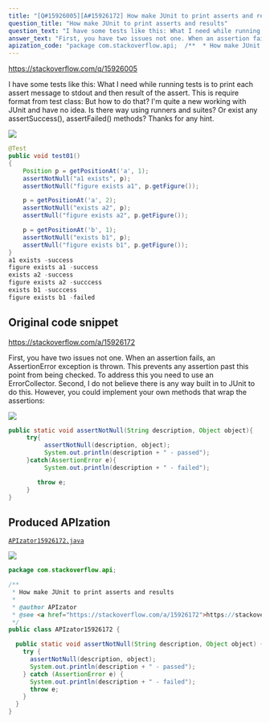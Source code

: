 ```yaml
---
title: "[Q#15926005][A#15926172] How make JUnit to print asserts and results"
question_title: "How make JUnit to print asserts and results"
question_text: "I have some tests like this: What I need while running tests is to print each assert message to stdout and then result of the assert. This is require format from test class: But how to do that? I'm quite a new working with JUnit and have no idea. Is there way using runners and suites? Or exist any assertSuccess(), assertFailed() methods? Thanks for any hint."
answer_text: "First, you have two issues not one. When an assertion fails, an AssertionError exception is thrown. This prevents any assertion past this point from being checked. To address this you need to use an ErrorCollector. Second, I do not believe there is any way built in to JUnit to do this. However, you could implement your own methods that wrap the assertions:"
apization_code: "package com.stackoverflow.api;  /**  * How make JUnit to print asserts and results  *  * @author APIzator  * @see <a href=\"https://stackoverflow.com/a/15926172\">https://stackoverflow.com/a/15926172</a>  */ public class APIzator15926172 {    public static void assertNotNull(String description, Object object) {     try {       assertNotNull(description, object);       System.out.println(description + \" - passed\");     } catch (AssertionError e) {       System.out.println(description + \" - failed\");       throw e;     }   } }"
---
```


https://stackoverflow.com/q/15926005

I have some tests like this:
What I need while running tests is to print each assert message to stdout and then result of the assert.
This is require format from test class:
But how to do that? I&#x27;m quite a new working with JUnit and have no idea. Is there way using runners and suites? Or exist any assertSuccess(), assertFailed() methods? Thanks for any hint.


<div class="code-logo"><img src="/stackoverflow.png" /></div>

```java
@Test
public void test01()
{
    Position p = getPositionAt('a', 1);
    assertNotNull("a1 exists", p);
    assertNotNull("figure exists a1", p.getFigure());

    p = getPositionAt('a', 2);
    assertNotNull("exists a2", p);
    assertNull("figure exists a2", p.getFigure());

    p = getPositionAt('b', 1);
    assertNotNull("exists b1", p);
    assertNull("figure exists b1", p.getFigure());
}
a1 exists -success
figure exists a1 -success
exists a2 -success
figure exists a2 -succcess
exists b1 -succcess
figure exists b1 -failed
```


## Original code snippet

https://stackoverflow.com/a/15926172

First, you have two issues not one. When an assertion fails, an AssertionError exception is thrown. This prevents any assertion past this point from being checked. To address this you need to use an ErrorCollector.
Second, I do not believe there is any way built in to JUnit to do this. However, you could implement your own methods that wrap the assertions:

<div class="code-logo"><img src="/stackoverflow.png" /></div>

```java
public static void assertNotNull(String description, Object object){
     try{
          assertNotNull(description, object);
          System.out.println(description + " - passed");
     }catch(AssertionError e){
          System.out.println(description + " - failed");

        throw e;
     }
}
```

## Produced APIzation

[`APIzator15926172.java`](https://github.com/pasqualesalza/apization/raw/main/data/search/APIzator15926172.java)

<div class="code-logo"><img src="/apizator.png" /></div>

```java
package com.stackoverflow.api;

/**
 * How make JUnit to print asserts and results
 *
 * @author APIzator
 * @see <a href="https://stackoverflow.com/a/15926172">https://stackoverflow.com/a/15926172</a>
 */
public class APIzator15926172 {

  public static void assertNotNull(String description, Object object) {
    try {
      assertNotNull(description, object);
      System.out.println(description + " - passed");
    } catch (AssertionError e) {
      System.out.println(description + " - failed");
      throw e;
    }
  }
}

```